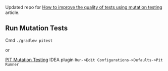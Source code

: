 Updated repo for [How to improve the quality of tests using mutation testing](https://medium.com/@inzuael/how-to-improve-the-quality-of-tests-using-mutation-testing-2346019829f1) article.

## Run Mutation Tests

Cmd 
`./gradlew pitest`

or

[PIT Mutation Testing](https://plugins.jetbrains.com/plugin/7119-pit-mutation-testing) IDEA plugin 
`Run->Edit Configurations->Defaults->Pit Runner`
